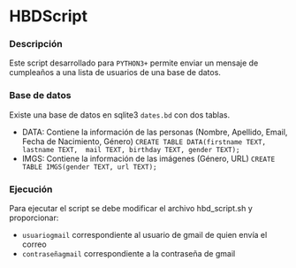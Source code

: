# HBDScript
### Descripción
Este script desarrollado para `PYTHON3+` permite enviar un mensaje de cumpleaños a una lista de usuarios de una base de datos.

### Base de datos
Existe una base de datos en sqlite3 `dates.bd` con dos tablas.

- DATA: Contiene la información de las personas (Nombre, Apellido, Email, Fecha de Nacimiento, Género) `CREATE TABLE DATA(firstname TEXT, lastname TEXT,  mail TEXT, birthday TEXT, gender TEXT);` 
- IMGS: Contiene la información de las imágenes (Género, URL) `CREATE TABLE IMGS(gender TEXT, url TEXT);`

### Ejecución
Para ejecutar el script se debe modificar el archivo hbd_script.sh y proporcionar:

- `usuariogmail` correspondiente al usuario de gmail de quien envía el correo
- `contraseñagmail` correspondiente a la contraseña de gmail